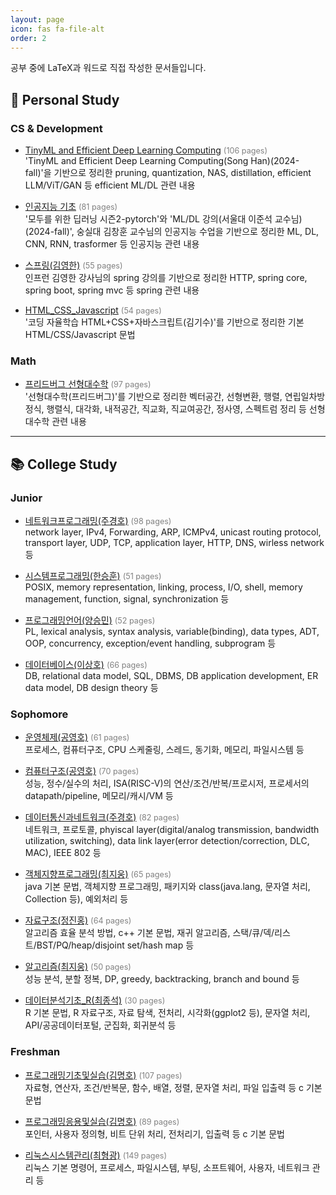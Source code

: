 ```yaml
---
layout: page
icon: fas fa-file-alt
order: 2
---
```


공부 중에 LaTeX과 워드로 직접 작성한 문서들입니다.

## 🚀 Personal Study

### CS & Development

- [TinyML and Efficient Deep Learning Computing](/pdf/personal/Dev_CS/TinyML_and_Efficient_Deep_Learning_Computing_Song_Han_.pdf) <span style="font-size:0.9em;color:gray;">(106 pages)</span>  
'TinyML and Efficient Deep Learning Computing(Song Han)(2024-fall)'을 기반으로 정리한  pruning, quantization, NAS, distillation, efficient LLM/ViT/GAN 등 efficient ML/DL 관련 내용

- [인공지능 기초](/pdf/personal/Dev_CS/인공지능_기초.pdf) <span style="font-size:0.9em;color:gray;">(81 pages)</span>  
'모두를 위한 딥러닝 시즌2-pytorch'와 'ML/DL 강의(서울대 이준석 교수님)(2024-fall)', 숭실대 김창훈 교수님의 인공지능 수업을 기반으로 정리한 ML, DL, CNN, RNN, trasformer 등 인공지능 관련 내용

- [스프링(김영한)](/pdf/personal/Dev_CS/스프링_김영한_.pdf) <span style="font-size:0.9em;color:gray;">(55 pages)</span>  
인프런 김영한 강사님의 spring 강의를 기반으로 정리한 HTTP, spring core, spring boot, spring mvc 등 spring 관련 내용

- [HTML_CSS_Javascript](/pdf/personal/Dev_CS/HTML_CSS_Javascript.pdf) <span style="font-size:0.9em;color:gray;">(54 pages)</span>  
'코딩 자율학습 HTML+CSS+자바스크립트(김기수)'를 기반으로 정리한 기본 HTML/CSS/Javascript 문법

<!-- - [Doit!깃&깃허브입문](/pdf/personal/Dev_CS/Doit!깃&깃허브입문_1학년_여름방학.pdf) -->
<!-- - [Dreamhack 강의 요약본](/pdf/personal/Dev_CS/Dreamhack_강의_요약본.pdf) -->

### Math

- [프리드버그 선형대수학](/pdf/personal/Math/프리드버그_선형대수학.pdf) <span style="font-size:0.9em;color:gray;">(97 pages)</span>  
'선형대수학(프리드버그)'를 기반으로 정리한 벡터공간, 선형변환, 행렬, 연립일차방정식, 행렬식, 대각화, 내적공간, 직교화, 직교여공간, 정사영, 스펙트럼 정리 등 선형대수학 관련 내용

---

## 📚 College Study

### Junior
- [네트워크프로그래밍(주경호)](/pdf/college/Junior/네트워크프로그래밍_주경호_.pdf) <span style="font-size:0.9em;color:gray;">(98 pages)</span>  
network layer, IPv4, Forwarding, ARP, ICMPv4, unicast routing protocol, transport layer, UDP, TCP, application layer, HTTP, DNS, wirless network 등

- [시스템프로그래밍(한승훈)](/pdf/college/Junior/시스템프로그래밍_한승훈_.pdf) <span style="font-size:0.9em;color:gray;">(51 pages)</span>    
POSIX, memory representation, linking, process, I/O, shell, memory management, function, signal, synchronization 등

- [프로그래밍언어(양승민)](/pdf/college/Junior/프로그래밍언어_양승민_.pdf) <span style="font-size:0.9em;color:gray;">(52 pages)</span>    
PL, lexical analysis, syntax analysis, variable(binding), data types, ADT, OOP, concurrency, exception/event handling, subprogram 등

- [데이터베이스(이상호)](/pdf/college/Junior/데이터베이스_이상호_.pdf) <span style="font-size:0.9em;color:gray;">(66 pages)</span>    
DB, relational data model, SQL, DBMS, DB application development, ER data model, DB design theory 등

### Sophomore
- [운영체제(공영호)](/pdf/college/Sophomore/운영체제_공영호_.pdf) <span style="font-size:0.9em;color:gray;">(61 pages)</span>  
프로세스, 컴퓨터구조, CPU 스케줄링, 스레드, 동기화, 메모리, 파일시스템 등

- [컴퓨터구조(공영호)](/pdf/college/Sophomore/컴퓨터구조_공영호_.pdf) <span style="font-size:0.9em;color:gray;">(70 pages)</span>  
성능, 정수/실수의 처리, ISA(RISC-V)의 연산/조건/반복/프로시저, 프로세서의 datapath/pipeline, 메모리/캐시/VM 등

- [데이터통신과네트워크(주경호)](/pdf/college/Sophomore/데이터통신과네트워크_주경호_.pdf) <span style="font-size:0.9em;color:gray;">(82 pages)</span>  
네트워크, 프로토콜, phyiscal layer(digital/analog transmission, bandwidth utilization, switching), data link layer(error detection/correction, DLC, MAC), IEEE 802 등

- [객체지향프로그래밍(최지웅)](/pdf/college/Sophomore/객체지향프로그래밍_최지웅_.pdf) <span style="font-size:0.9em;color:gray;">(65 pages)</span>  
java 기본 문법, 객체지향 프로그래밍, 패키지와 class(java.lang, 문자열 처리, Collection 등), 예외처리 등

- [자료구조(정진홍)](/pdf/college/Sophomore/자료구조_정진홍_.pdf) <span style="font-size:0.9em;color:gray;">(64 pages)</span>  
알고리즘 효율 분석 방법, c++ 기본 문법, 재귀 알고리즘, 스택/큐/덱/리스트/BST/PQ/heap/disjoint set/hash map 등

- [알고리즘(최지웅)](/pdf/college/Sophomore/알고리즘_최지웅_.pdf) <span style="font-size:0.9em;color:gray;">(50 pages)</span>  
성능 분석, 분할 정복, DP, greedy, backtracking, branch and bound 등

- [데이터분석기초_R(최종석)](/pdf/college/Sophomore/데이터분석기초_R__최종석_.pdf) <span style="font-size:0.9em;color:gray;">(30 pages)</span>  
R 기본 문법, R 자료구조, 자료 탐색, 전처리, 시각화(ggplot2 등), 문자열 처리, API/공공데이터포털, 군집화, 회귀분석 등

<!-- - [고급컴퓨터수학(최형광)](/pdf/college/Sophomore/고급컴퓨터수학_최형광_.pdf)
- [선형대수(김형돈)](/pdf/college/Sophomore/선형대수_김형돈_.pdf) -->

### Freshman
- [프로그래밍기초및실습(김명호)](/pdf/college/Freshman/프로그래밍기초및실습(김명호)_1학년_1학기.pdf) <span style="font-size:0.9em;color:gray;">(107 pages)</span>  
자료형, 연산자, 조건/반복문, 함수, 배열, 정렬, 문자열 처리, 파일 입출력 등 c 기본 문법

- [프로그래밍응용및실습(김명호)](/pdf/college/Freshman/프로그래밍응용및실습(김명호)_1학년_2학기.pdf) <span style="font-size:0.9em;color:gray;">(89 pages)</span>  
포인터, 사용자 정의형, 비트 단위 처리, 전처리기, 입출력 등 c 기본 문법

- [리눅스시스템관리(최형광)](/pdf/college/Freshman/리눅스시스템관리(최형광)_1학년_1학기.pdf) <span style="font-size:0.9em;color:gray;">(149 pages)</span>  
리눅스 기본 명령어, 프로세스, 파일시스템, 부팅, 소프트웨어, 사용자, 네트워크 관리 등

<!-- - [이산수학(박제원)](/pdf/college/Freshman/이산수학(박제원)_1학년_2학기.pdf) -->
<!-- - [AI와데이터사회(강동구)](/pdf/college/Freshman/AI와데이터사회(강동구)_1학년_2학기.pdf) -->
<!-- - [창의적공학설계(김영종)](/pdf/college/Freshman/창의적공학설계(김영종)_1학년_2학기.pdf) -->
<!-- - [컴퓨팅적사고(김완섭)](/pdf/college/Freshman/컴퓨팅적사고(김완섭)_1학년_1학기.pdf) -->
<!-- - [(이론)물리1및실험(김남미, 최현희)](/pdf/college/Freshman/(이론)물리1및실험(김남미,%20최현희)_1학년_1학기.pdf) -->

<!-- --- -->

<!-- ## 💼 Others

- [공학회계(김철환)](/pdf/others/공학회계_김철환_.pdf)
- [미적분학1(최성자)](/pdf/others/미적분학1_최성자_.pdf)
- [설득과수사(윤대열)](/pdf/others/설득과수사_윤대열_.pdf)
- [심리학의이해(심다연)](/pdf/others/심리학의이해(심다연)_1학년_2학기.pdf)
- [현대인과성서(이혁배)](/pdf/others/현대인과성서(이혁배)_1학년_2학기.pdf) -->

